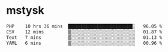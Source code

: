 # mstysk

<!--START_SECTION:waka-->

```txt
PHP    10 hrs 36 mins  ████████████████████████░   96.05 %
CSV    12 mins         ▒░░░░░░░░░░░░░░░░░░░░░░░░   01.87 %
Text   7 mins          ▒░░░░░░░░░░░░░░░░░░░░░░░░   01.13 %
YAML   6 mins          ▒░░░░░░░░░░░░░░░░░░░░░░░░   00.96 %
```

<!--END_SECTION:waka-->
